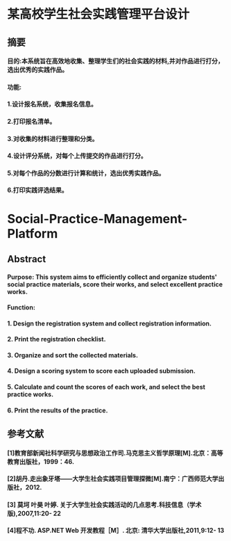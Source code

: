 #  某高校学生社会实践管理平台设计
## 摘要
#### 目的:本系统旨在高效地收集、整理学生们的社会实践的材料,并对作品进行打分，选出优秀的实践作品。
#### 功能:
#### 1.设计报名系统，收集报名信息。
#### 2.打印报名清单。
#### 3.对收集的材料进行整理和分类。
#### 4.设计评分系统，对每个上传提交的作品进行打分。
#### 5.对每个作品的分数进行计算和统计，选出优秀实践作品。

#### 6.打印实践评选结果。
# Social-Practice-Management-Platform
## Abstract
#### Purpose: This system aims to efficiently collect and organize students' social practice materials, score their works, and select excellent practice works.
#### Function:
#### 1. Design the registration system and collect registration information.
#### 2. Print the registration checklist.
#### 3. Organize and sort the collected materials.
#### 4. Design a scoring system to score each uploaded submission.
#### 5. Calculate and count the scores of each work, and select the best practice works.
#### 6. Print the results of the practice.

## 参考文献
#### [1]教育部新闻社科学研究与思想政治工作司.马克思主义哲学原理[M].北京：高等教育出版社，1999：46.
#### [2]胡丹.走出象牙塔——大学生社会实践项目管理探微[M].南宁：广西师范大学出版社，2012.
#### [3] 莫坷 叶昊 叶婷. 关于大学生社会实践活动的几点思考.科技信息（学术版),2007,11:20- 22
#### [4]程不功. ASP.NET Web 开发教程［M］. 北京: 清华大学出版社,2011,9:12- 13

